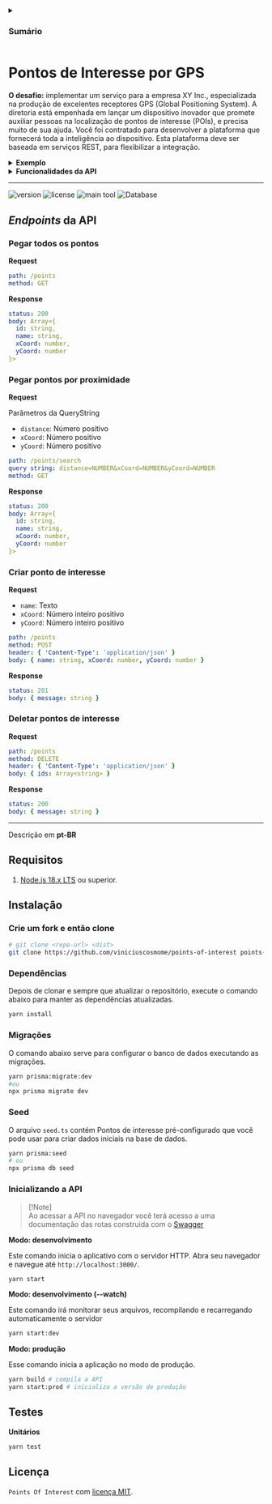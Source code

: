 <details>
<summary><h3>Sumário</h3></summary>

1. Sobre o desafio
   - [Descrição](#pontos-de-interesse-por-gps)
   - [Funcionalidades](#pontos-de-interesse-por-gps)
1. _Endpoints_ da API
   - [Pegar todos pontos](#pegar-todos-os-pontos)
   - [Pegar pontos por proximidade](#pegar-pontos-por-proximidade)
   - [Criar ponto de interesse](#criar-ponto-de-interesse)
   - [Deletar pontos de interesse](#deletar-pontos-de-interesse)
1. Baixar e executar
   - [Requisitos](#requisitos)
   - [Clone o projeto](#crie-um-fork-e-então-clone)
   - [Dependências](#dependências)
   - [Migrações](#migrações)
   - [Seed](#seed)
   - [Iniciando a aplicação](#inicializando-a-api)
1. Testes
   - [Testes unitários](#testes)
1. [LICENÇA](#licença)

</details>

# Pontos de Interesse por GPS

**O desafio:** implementar um serviço para a empresa XY Inc., especializada na produção de excelentes receptores
GPS (Global Positioning System).
A diretoria está empenhada em lançar um dispositivo inovador que promete auxiliar pessoas na localização de pontos de
interesse (POIs), e precisa muito de sua ajuda.
Você foi contratado para desenvolver a plataforma que fornecerá toda a inteligência ao dispositivo. Esta plataforma deve
ser baseada em serviços REST, para flexibilizar a integração.

<details>
<summary><strong>Exemplo</strong></summary>

---

Considere a seguinte base de dados de POIs:

- 'Lanchonete' (x=27, y=12)
- 'Posto' (x=31, y=18)
- 'Joalheria' (x=15, y=12)
- 'Floricultura' (x=19, y=21)
- 'Pub' (x=12, y=8)
- 'Supermercado' (x=23, y=6)
- 'Churrascaria' (x=28, y=2)

Dado o ponto de referência (x=20, y=10) indicado pelo receptor GPS, e uma distância máxima de 10 metros, o serviço deve
retornar os seguintes POIs:

- Lanchonete
- Joalheria
- Pub
- Supermercado

</details>

<details>
<summary><strong>Funcionalidades da API</strong></summary>

---

- [x] Cadastrar pontos de interesse, com 03 atributos: nome do POI, coordenada X (inteiro não negativo) e coordenada Y (inteiro não negativo).
- [x] Os POIs devem ser armazenados em uma base de dados.
- [x] Listar todos os POIs cadastrados.
- [x] Listar os POIs por proximidade. Este serviço receberá uma coordenada X e uma coordenada Y, especificando um ponto de referência, bem como uma distância máxima (d-max) em metros. O serviço deverá retornar todos os POIs da base de dados que estejam a uma distância menor ou igual a d-max a partir do ponto de referência.

</details>

---

![version](https://img.shields.io/github/package-json/v/viniciuscosmome/points-of-interest?style=flat-square&labelColor=f2f2f2&color=white)
![license](https://img.shields.io/github/license/viniciuscosmome/points-of-interest?style=flat-square&labelColor=f2f2f2&color=white)
![main tool](https://img.shields.io/badge/Nest_JS-f2f2f2?logo=nestjs&logoColor=db1737&style=flat-square)
![Database](https://img.shields.io/badge/SQLite-3684e3?logo=sqlite&logoColor=f2f2f2&style=flat-square)

## _Endpoints_ da API

### Pegar todos os pontos

**Request**

```yml
path: /points
method: GET
```

**Response**

```yml
status: 200
body: Array<{
  id: string,
  name: string,
  xCoord: number,
  yCoord: number
}>
```

### Pegar pontos por proximidade

**Request**

Parâmetros da QueryString

- `distance`: Número positivo
- `xCoord`: Número positivo
- `yCoord`: Número positivo

```yml
path: /points/search
query string: distance=NUMBER&xCoord=NUMBER&yCoord=NUMBER
method: GET
```

**Response**

```yml
status: 200
body: Array<{
  id: string,
  name: string,
  xCoord: number,
  yCoord: number
}>
```

### Criar ponto de interesse

**Request**

- `name`: Texto
- `xCoord`: Número inteiro positivo
- `yCoord`: Número inteiro positivo

```yml
path: /points
method: POST
header: { 'Content-Type': 'application/json' }
body: { name: string, xCoord: number, yCoord: number }
```

**Response**

```yml
status: 201
body: { message: string }
```

### Deletar pontos de interesse

**Request**

```yml
path: /points
method: DELETE
header: { 'Content-Type': 'application/json' }
body: { ids: Array<string> }
```

**Response**

```yml
status: 200
body: { message: string }
```

---

Descrição em <strong>pt-BR</strong>

## Requisitos

1. [Node.js 18.x LTS](https://nodejs.org/en) ou superior.

## Instalação

### Crie um fork e então clone

```bash
# git clone <repo-url> <dist>
git clone https://github.com/viniciuscosmome/points-of-interest points-of-interest
```

### Dependências

Depois de clonar e sempre que atualizar o repositório, execute o comando abaixo para manter as dependências atualizadas.

```bash
yarn install
```

### Migrações

O comando abaixo serve para configurar o banco de dados executando as migrações.

```bash
yarn prisma:migrate:dev
#ou
npx prisma migrate dev
```

### Seed

O arquivo `seed.ts` contém Pontos de interesse pré-configurado que você pode usar para criar dados iniciais na base de dados.

```bash
yarn prisma:seed
# ou
npx prisma db seed
```

### Inicializando a API

> [!Note]\
> Ao acessar a API no navegador você terá acesso a uma documentação das rotas construida com o [Swagger](https://docs.nestjs.com/openapi/introduction)

**Modo: desenvolvimento**

Este comando inicia o aplicativo com o servidor HTTP. Abra seu navegador e navegue até `http://localhost:3000/`.

```bash
yarn start
```

**Modo: desenvolvimento (--watch)**

Este comando irá monitorar seus arquivos, recompilando e recarregando automaticamente o servidor

```bash
yarn start:dev
```

**Modo: produção**

Esse comando inicia a aplicação no modo de produção.

```bash
yarn build # compila a API
yarn start:prod # inicializa a versão de produção
```

## Testes

**Unitários**

```bash
yarn test
```

## Licença

`Points Of Interest` com [licença MIT](LICENSE).
